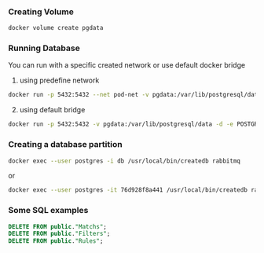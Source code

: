 ### Creating Volume
````bash
docker volume create pgdata
````

### Running Database
You can run with a specific created network or use default docker bridge
1. using predefine network
````bash
docker run -p 5432:5432 --net pod-net -v pgdata:/var/lib/postgresql/data --ip 10.1.0.2 -d -e POSTGRES_PASSWORD=somepassword --name db postgres:9.6.6-alpine
````

2. using default bridge
````bash
docker run -p 5432:5432 -v pgdata:/var/lib/postgresql/data -d -e POSTGRES_PASSWORD=somepassword --name db postgres:9.6.6-alpine
````

### Creating a database partition
````bash
docker exec --user postgres -i db /usr/local/bin/createdb rabbitmq
````
or
````bash
docker exec --user postgres -it 76d928f8a441 /usr/local/bin/createdb rabbitmq
````

### Some SQL examples
````sql
DELETE FROM public."Matchs";
DELETE FROM public."Filters";
DELETE FROM public."Rules";
````
